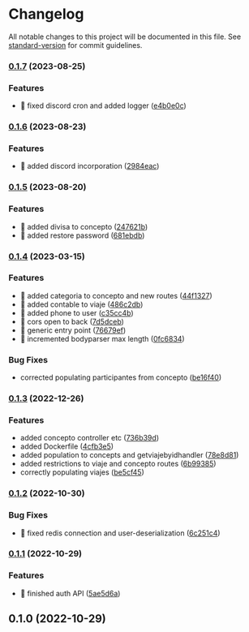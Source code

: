 # Changelog

All notable changes to this project will be documented in this file. See [standard-version](https://github.com/conventional-changelog/standard-version) for commit guidelines.

### [0.1.7](https://github.com/Kratso/newappnic-back/compare/v0.1.6...v0.1.7) (2023-08-25)


### Features

* 🎸 fixed discord cron and added logger ([e4b0e0c](https://github.com/Kratso/newappnic-back/commit/e4b0e0c92a1a5559dd50a129b08586865cbd271b))

### [0.1.6](https://github.com/Kratso/newappnic-back/compare/v0.1.5...v0.1.6) (2023-08-23)


### Features

* 🎸 added discord incorporation ([2984eac](https://github.com/Kratso/newappnic-back/commit/2984eacc9d5ed2f0216e26511ec08bc5e161bf0c))

### [0.1.5](https://github.com/Kratso/newappnic-back/compare/v0.1.4...v0.1.5) (2023-08-20)


### Features

* 🎸 added divisa to concepto ([247621b](https://github.com/Kratso/newappnic-back/commit/247621be977a9ecd215aab10bfad7e6951d18d88))
* 🎸 added restore password ([681ebdb](https://github.com/Kratso/newappnic-back/commit/681ebdb8933d3d806c007cc33e22f014033ddbc2))

### [0.1.4](https://github.com/Kratso/newappnic-back/compare/v0.1.3...v0.1.4) (2023-03-15)


### Features

* 🎸 added categoria to concepto and new routes ([44f1327](https://github.com/Kratso/newappnic-back/commit/44f13277a82d8d2423fd5feda9f84fdc44dbcde0))
* 🎸 added contable to viaje ([486c2db](https://github.com/Kratso/newappnic-back/commit/486c2db8a6a01c9e795addf475f2100526697daa))
* 🎸 added phone to user ([c35cc4b](https://github.com/Kratso/newappnic-back/commit/c35cc4bf93916c79d773bcea7c181099197c31cd))
* 🎸 cors open to back ([7d5dceb](https://github.com/Kratso/newappnic-back/commit/7d5dcebdd5bbc521bc98bf883347a388fd7c9774))
* 🎸 generic entry point ([76679ef](https://github.com/Kratso/newappnic-back/commit/76679ef49e018bee034d1a84d4c8fc4af4a89d77))
* 🎸 incremented bodyparser max length ([0fc6834](https://github.com/Kratso/newappnic-back/commit/0fc683432677bec3fa6c3077cab82635be274d67))


### Bug Fixes

* corrected populating participantes from concepto ([be16f40](https://github.com/Kratso/newappnic-back/commit/be16f40c57bc5acf237daae9b1a545ba1d08fb8f))

### [0.1.3](https://github.com/Kratso/newappnic-back/compare/v0.1.2...v0.1.3) (2022-12-26)


### Features

* added concepto controller etc ([736b39d](https://github.com/Kratso/newappnic-back/commit/736b39d481abd2852e6a59598d5cae126e014cdc))
* added Dockerfile ([4cfb3e5](https://github.com/Kratso/newappnic-back/commit/4cfb3e5e834c14c4385bad09735c3de680f547ba))
* added population to concepts and getviajebyidhandler ([78e8d81](https://github.com/Kratso/newappnic-back/commit/78e8d811c49508b43efefb2ede09f21717c0e3af))
* added restrictions to viaje and concepto routes ([6b99385](https://github.com/Kratso/newappnic-back/commit/6b99385e1e3e0afd8b01cfdcce4f359801b5351f))
* correctly populating viajes ([be5cf45](https://github.com/Kratso/newappnic-back/commit/be5cf4543b6d1c2a7aceb67ea79221dcef55255e))

### [0.1.2](https://github.com/Kratso/newappnic-back/compare/v0.1.1...v0.1.2) (2022-10-30)


### Bug Fixes

* 🐛 fixed redis connection and user-deserialization ([6c251c4](https://github.com/Kratso/newappnic-back/commit/6c251c450d8aadd2149dc627174e1c5d3650d289))

### [0.1.1](https://github.com/Kratso/newappnic-back/compare/v0.1.0...v0.1.1) (2022-10-29)


### Features

* 🎸 finished auth API ([5ae5d6a](https://github.com/Kratso/newappnic-back/commit/5ae5d6afb38301d907bdca8f9cf48d3c7667ba96))

## 0.1.0 (2022-10-29)
